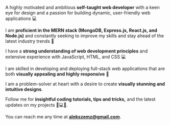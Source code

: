 <p>A highly motivated and ambitious <strong>self-taught web developer</strong> with a keen eye for design and a passion for building dynamic, user-friendly web applications 💻</p>
<p>I am <strong>proficient in the MERN stack (MongoDB, Express.js, React.js, and Node.js)</strong> and constantly seeking to improve my skills and stay ahead of the latest industry trends 🚀</p>
<p>I have a <strong>strong understanding of web development principles</strong> and extensive experience with JavaScript, HTML, and CSS 💻</p>
<p>I am skilled in developing and deploying full-stack web applications that are both <strong>visually appealing and highly responsive</strong> 🎨</p>
<p>I am a problem-solver at heart with a desire to create <strong>visually stunning and intuitive designs</strong>.</p>
<p>Follow me for <strong>insightful coding tutorials, tips and tricks,</strong> and the latest updates on my projects 🚀💻🎨.</p>
<p>You can reach me any time at <strong><a href="mailto:alekszemz@gmail.com">alekszemz@gmail.com</a></strong>.</p>

<!---
alexzemz/alexzemz is a ✨ special ✨ repository because its `README.md` (this file) appears on your GitHub profile.
You can click the Preview link to take a look at your changes.
--->
